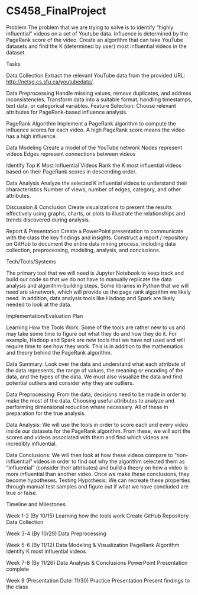 # CS458_FinalProject

Problem
The problem that we are trying to solve is to identify “highly influential” videos on a set of Youtube data. Influence is determined by the PageRank score of the video. Create an algorithm that can take YouTube datasets and find the K (determined by user) most influential videos in the dataset.

Tasks

Data Collection
Extract the relevant YouTube data from the provided URL: http://netsg.cs.sfu.ca/youtubedata/.

Data Preprocessing
Handle missing values, remove duplicates, and address inconsistencies.
Transform data into a suitable format, handling timestamps, text data, or categorical variables.
Feature Selection: Choose relevant attributes for PageRank-based influence analysis.

PageRank Algorithm
Implement a PageRank algorithm to compute the influence scores for each video.
A high PageRank score means the video has a high influence.

Data Modeling
Create a model of the YouTube network
Nodes represent videos
Edges represent connections between videos

Identify Top K Most Influential Videos
Rank the K most influential videos based on their PageRank scores in descending order.

Data Analysis
Analyze the selected K influential videos to understand their characteristics 
Number of views, number of edges, category, and other attributes.

Discussion & Conclusion
Create visualizations to present the results effectively using graphs, charts, or plots to illustrate the relationships and trends discovered during analysis.

Report & Presentation
Create a PowerPoint presentation to communicate with the class the key findings and insights.
Construct a report / repository on GitHub to document the entire data mining process, including data collection, preprocessing, modeling, analysis, and conclusions.


Tech/Tools/Systems

The primary tool that we will need is Jupyter Notebook to keep track and build our code so that we do not have to manually replicate the data analysis and algorithm-building steps. Some libraries in Python that we will need are sknetwork, which will provide us the page rank algorithm we likely need. In addition, data analysis tools like Hadoop and Spark are likely needed to look at the data.


Implementation/Evaluation Plan

Learning How the Tools Work: Some of the tools are rather new to us and may take some time to figure out what they do and how they do it. For example, Hadoop and Spark are new tools that we have not used and will require time to see how they work. This is in addition to the mathematics and theory behind the PageRank algorithm.

Data Summary: Look over the data and understand what each attribute of the data represents, the range of values, the meaning or encoding of the data, and the types of the data. We must also visualize the data and find potential outliers and consider why they are outliers.

Data Preprocessing: From the data, decisions need to be made in order to make the most of the data. Choosing useful attributes to analyze and performing dimensional reduction where necessary. All of these in preparation for the true analysis.

Data Analysis: We will use the tools in order to score each and every video inside our datasets for the PageRank algorithm. From these, we will sort the scores and videos associated with them and find which videos are incredibly influential. 

Data Conclusions: We will then look at how these videos compare to “non-influential” videos in order to find out why the algorithm selected them as “influential” (consider their attributes) and build a theory on how a video is more influential than another video. Once we make these conclusions, they become hypotheses.
Testing Hypothesis: We can recreate these properties through manual test samples and figure out if what we have concluded are true or false.


Timeline and Milestones

Week 1-2 (By 10/15)
Learning how the tools work
Create GitHub Repository
Data Collection

Week 3-4 (By 10/29)
Data Preprocessing

Week 5-6 (By 11/12)
Data Modeling & Visualization
PageRank Algorithm
Identify K most influential videos

Week 7-8 (By 11/26)
Data Analysis & Conclusions
PowerPoint Presentation complete

Week 9 (Presentation Date: 11/30)
Practice Presentation
Present findings to the class
